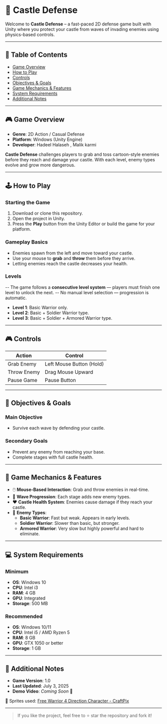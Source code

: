# 🏰 Castle Defense

Welcome to **Castle Defense** – a fast-paced 2D defense game built with Unity where you protect your castle from waves of invading enemies using physics-based controls.

---

## 📑 Table of Contents
- [Game Overview](#game-overview)  
- [How to Play](#how-to-play)  
- [Controls](#controls)  
- [Objectives & Goals](#objectives--goals)  
- [Game Mechanics & Features](#game-mechanics--features)  
- [System Requirements](#system-requirements)  
- [Additional Notes](#additional-notes)  

---

## 🎮 Game Overview

- **Genre**: 2D Action / Casual Defense  
- **Platform**: Windows (Unity Engine)  
- **Developer**: Hadeel Halaseh , Malik karmi 

**Castle Defense** challenges players to grab and toss cartoon-style enemies before they reach and damage your castle. With each level, enemy types evolve and grow more dangerous.

---

## 🕹️ How to Play

### Starting the Game
1. Download or clone this repository.
2. Open the project in Unity.
3. Press the **Play** button from the Unity Editor or build the game for your platform.

### Gameplay Basics
- Enemies spawn from the left and move toward your castle.
- Use your mouse to **grab** and **throw** them before they arrive.
- Letting enemies reach the castle decreases your health.

### Levels
-- The game follows a **consecutive level system** — players must finish one level to unlock the next.
-- No manual level selection — progression is automatic.
- **Level 1**: Basic Warrior only.
- **Level 2**: Basic  + Soldier Warrior type.
- **Level 3**: Basic  + Soldier + Armored Warrior type.

---

## 🎮 Controls

| Action           | Control                |
|------------------|------------------------|
| Grab Enemy       | Left Mouse Button (Hold) |
| Throw Enemy      | Drag Mouse Upward      |
| Pause Game       | Pause  Button                  |

---

## 🎯 Objectives & Goals

### Main Objective
- Survive each wave by defending your castle.

### Secondary Goals
- Prevent any enemy from reaching your base.
- Complete stages with full castle health.

---

## 🧠 Game Mechanics & Features

- 🖱️ **Mouse-Based Interaction**: Grab and throw enemies in real-time.  
- 🔁 **Wave Progression**: Each stage adds new enemy types.  
- ❤️ **Castle Health System**: Enemies cause damage if they reach your castle.  
- 👾 **Enemy Types**:
  - **Basic Warrior**: Fast but weak. Appears in early levels.
  - **Soldier Warrior**: Slower than basic, but stronger.
  - **Armored Warrior**: Very slow but highly powerful and hard to eliminate.
    

---

## 💻 System Requirements

### Minimum
- **OS**: Windows 10  
- **CPU**: Intel i3  
- **RAM**: 4 GB  
- **GPU**: Integrated  
- **Storage**: 500 MB  

### Recommended
- **OS**: Windows 10/11  
- **CPU**: Intel i5 / AMD Ryzen 5  
- **RAM**: 8 GB  
- **GPU**: GTX 1050 or better  
- **Storage**: 1 GB  


---

## 📝 Additional Notes

- **Game Version**: 1.0  
- **Last Updated**: July 3, 2025 
- **Demo Video**: _Coming Soon_ 🎥

🎨 Sprites used: [Free Warrior 4 Direction Character - CraftPix](https://craftpix.net/freebies/free-warrior-4-direction-character-sprites/?num=1&count=367&sq=warrior&pos=14)

---

> If you like the project, feel free to ⭐ star the repository and fork it!

